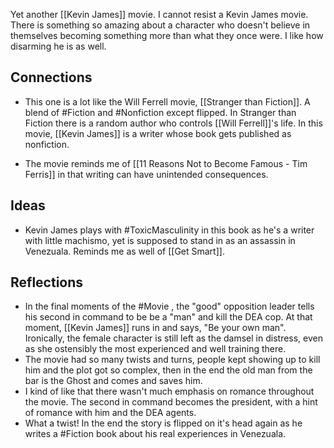 Yet another [[Kevin James]] movie. I cannot resist a Kevin James movie. There is something so amazing about a character who doesn't believe in themselves becoming something more than what they once were. I like how disarming he is as well. 

## Connections

- This one is a lot like the Will Ferrell movie, [[Stranger than Fiction]]. A blend of #Fiction and #Nonfiction except flipped. In Stranger than Fiction there is a random author who controls [[Will Ferrell]]'s life. In this movie, [[Kevin James]] is a writer whose book gets published as nonfiction. 

- The movie reminds me of [[11 Reasons Not to Become Famous - Tim Ferris]] in that writing can have unintended consequences. 

## Ideas
- Kevin James plays with #ToxicMasculinity in this book as he's a writer with little machismo, yet is supposed to stand in as an assassin in Venezuala. Reminds me as well of [[Get Smart]].


## Reflections
- In the final moments of the #Movie , the "good" opposition leader tells his second in command to be be a "man" and kill the DEA cop. At that moment, [[Kevin James]] runs in and says, "Be your own man". Ironically, the female character is still left as the damsel in distress, even as she ostensibly the most experienced and well training there. 
- The movie had so many twists and turns, people kept showing up to kill him and the plot got so complex, then in the end the old man from the bar is the Ghost and comes and saves him.
- I kind of like that there wasn't much emphasis on romance throughout the movie. The second in command becomes the president, with a hint of romance with him and the DEA agents. 
- What a twist! In the end the story is flipped on it's head again as he writes a #Fiction book about his real experiences in Venezuala.  